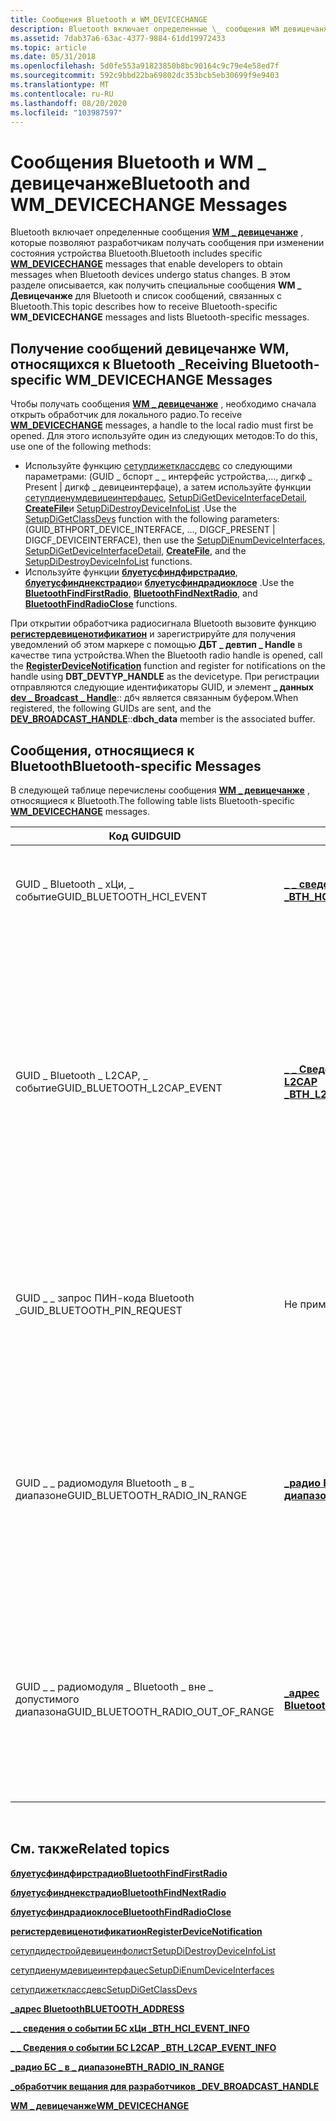 ```yaml
---
title: Сообщения Bluetooth и WM_DEVICECHANGE
description: Bluetooth включает определенные \_ сообщения WM девицечанже, которые позволяют разработчикам получать сообщения при изменении состояния устройства Bluetooth.
ms.assetid: 7dab37a6-63ac-4377-9884-61dd19972433
ms.topic: article
ms.date: 05/31/2018
ms.openlocfilehash: 5d0fe553a91823850b8bc90164c9c79e4e58ed7f
ms.sourcegitcommit: 592c9bbd22ba69802dc353bcb5eb30699f9e9403
ms.translationtype: MT
ms.contentlocale: ru-RU
ms.lasthandoff: 08/20/2020
ms.locfileid: "103987597"
---
```

# <a name="bluetooth-and-wm_devicechange-messages"></a><span data-ttu-id="bbceb-103">Сообщения Bluetooth и WM \_ девицечанже</span><span class="sxs-lookup"><span data-stu-id="bbceb-103">Bluetooth and WM\_DEVICECHANGE Messages</span></span>

<span data-ttu-id="bbceb-104">Bluetooth включает определенные сообщения [**WM \_ девицечанже**](/windows/desktop/DevIO/wm-devicechange) , которые позволяют разработчикам получать сообщения при изменении состояния устройства Bluetooth.</span><span class="sxs-lookup"><span data-stu-id="bbceb-104">Bluetooth includes specific [**WM\_DEVICECHANGE**](/windows/desktop/DevIO/wm-devicechange) messages that enable developers to obtain messages when Bluetooth devices undergo status changes.</span></span> <span data-ttu-id="bbceb-105">В этом разделе описывается, как получить специальные сообщения **WM \_ Девицечанже** для Bluetooth и список сообщений, связанных с Bluetooth.</span><span class="sxs-lookup"><span data-stu-id="bbceb-105">This topic describes how to receive Bluetooth-specific **WM\_DEVICECHANGE** messages and lists Bluetooth-specific messages.</span></span>

## <a name="receiving-bluetooth-specific-wm_devicechange-messages"></a><span data-ttu-id="bbceb-106">Получение сообщений девицечанже WM, относящихся к Bluetooth \_</span><span class="sxs-lookup"><span data-stu-id="bbceb-106">Receiving Bluetooth-specific WM\_DEVICECHANGE Messages</span></span>

<span data-ttu-id="bbceb-107">Чтобы получать сообщения [**WM \_ девицечанже**](/windows/desktop/DevIO/wm-devicechange) , необходимо сначала открыть обработчик для локального радио.</span><span class="sxs-lookup"><span data-stu-id="bbceb-107">To receive [**WM\_DEVICECHANGE**](/windows/desktop/DevIO/wm-devicechange) messages, a handle to the local radio must first be opened.</span></span> <span data-ttu-id="bbceb-108">Для этого используйте один из следующих методов:</span><span class="sxs-lookup"><span data-stu-id="bbceb-108">To do this, use one of the following methods:</span></span>

-   <span data-ttu-id="bbceb-109">Используйте функцию [сетупдижетклассдевс](/windows/win32/api/setupapi/nf-setupapi-setupdigetclassdevsw) со следующими параметрами: (GUID \_ бспорт \_ \_ интерфейс устройства,..., дигкф \_ Present \| дигкф \_ девицеинтерфаце), а затем используйте функции [сетупдиенумдевицеинтерфацес](/windows/win32/api/setupapi/nf-setupapi-setupdienumdeviceinterfaces), [SetupDiGetDeviceInterfaceDetail](https://msdn.microsoft.com/library/ms792901.aspx), [**CreateFile**](/windows/desktop/api/fileapi/nf-fileapi-createfilea)и [SetupDiDestroyDeviceInfoList](/windows/win32/api/setupapi/nf-setupapi-setupdidestroydeviceinfolist) .</span><span class="sxs-lookup"><span data-stu-id="bbceb-109">Use the [SetupDiGetClassDevs](/windows/win32/api/setupapi/nf-setupapi-setupdigetclassdevsw) function with the following parameters: (GUID\_BTHPORT\_DEVICE\_INTERFACE, …, DIGCF\_PRESENT \| DIGCF\_DEVICEINTERFACE), then use the [SetupDiEnumDeviceInterfaces](/windows/win32/api/setupapi/nf-setupapi-setupdienumdeviceinterfaces), [SetupDiGetDeviceInterfaceDetail](https://msdn.microsoft.com/library/ms792901.aspx), [**CreateFile**](/windows/desktop/api/fileapi/nf-fileapi-createfilea), and the [SetupDiDestroyDeviceInfoList](/windows/win32/api/setupapi/nf-setupapi-setupdidestroydeviceinfolist) functions.</span></span>
-   <span data-ttu-id="bbceb-110">Используйте функции [**блуетусфиндфирстрадио**](/windows/desktop/api/BluetoothAPIs/nf-bluetoothapis-bluetoothfindfirstradio), [**блуетусфинднекстрадио**](/windows/desktop/api/BluetoothAPIs/nf-bluetoothapis-bluetoothfindnextradio)и [**блуетусфиндрадиоклосе**](/windows/desktop/api/BluetoothAPIs/nf-bluetoothapis-bluetoothfindradioclose) .</span><span class="sxs-lookup"><span data-stu-id="bbceb-110">Use the [**BluetoothFindFirstRadio**](/windows/desktop/api/BluetoothAPIs/nf-bluetoothapis-bluetoothfindfirstradio), [**BluetoothFindNextRadio**](/windows/desktop/api/BluetoothAPIs/nf-bluetoothapis-bluetoothfindnextradio), and [**BluetoothFindRadioClose**](/windows/desktop/api/BluetoothAPIs/nf-bluetoothapis-bluetoothfindradioclose) functions.</span></span>

<span data-ttu-id="bbceb-111">При открытии обработчика радиосигнала Bluetooth вызовите функцию [**регистердевиценотификатион**](/windows/desktop/api/winuser/nf-winuser-registerdevicenotificationa) и зарегистрируйте для получения уведомлений об этом маркере с помощью **ДБТ \_ девтип \_ Handle** в качестве типа устройства.</span><span class="sxs-lookup"><span data-stu-id="bbceb-111">When the Bluetooth radio handle is opened, call the [**RegisterDeviceNotification**](/windows/desktop/api/winuser/nf-winuser-registerdevicenotificationa) function and register for notifications on the handle using **DBT\_DEVTYP\_HANDLE** as the devicetype.</span></span> <span data-ttu-id="bbceb-112">При регистрации отправляются следующие идентификаторы GUID, и элемент **\_ данных** [**dev \_ Broadcast \_ Handle**](/windows/desktop/api/dbt/ns-dbt-dev_broadcast_handle):: дбч является связанным буфером.</span><span class="sxs-lookup"><span data-stu-id="bbceb-112">When registered, the following GUIDs are sent, and the [**DEV\_BROADCAST\_HANDLE**](/windows/desktop/api/dbt/ns-dbt-dev_broadcast_handle)::**dbch\_data** member is the associated buffer.</span></span>

## <a name="bluetooth-specific-messages"></a><span data-ttu-id="bbceb-113">Сообщения, относящиеся к Bluetooth</span><span class="sxs-lookup"><span data-stu-id="bbceb-113">Bluetooth-specific Messages</span></span>

<span data-ttu-id="bbceb-114">В следующей таблице перечислены сообщения [**WM \_ девицечанже**](/windows/desktop/DevIO/wm-devicechange) , относящиеся к Bluetooth.</span><span class="sxs-lookup"><span data-stu-id="bbceb-114">The following table lists Bluetooth-specific [**WM\_DEVICECHANGE**](/windows/desktop/DevIO/wm-devicechange) messages.</span></span>

| <span data-ttu-id="bbceb-115">Код GUID</span><span class="sxs-lookup"><span data-stu-id="bbceb-115">GUID</span></span>                                   | <span data-ttu-id="bbceb-116">BUFFER</span><span class="sxs-lookup"><span data-stu-id="bbceb-116">BUFFER</span></span>                                                  | <span data-ttu-id="bbceb-117">Описание</span><span class="sxs-lookup"><span data-stu-id="bbceb-117">Description</span></span>                                                                                                                                                                                                                                                                                                                                                      |
|----------------------------------------|---------------------------------------------------------|------------------------------------------------------------------------------------------------------------------------------------------------------------------------------------------------------------------------------------------------------------------------------------------------------------------------------------------------------------------|
| <span data-ttu-id="bbceb-118">GUID \_ Bluetooth \_ хЦи, \_ событие</span><span class="sxs-lookup"><span data-stu-id="bbceb-118">GUID\_BLUETOOTH\_HCI\_EVENT</span></span>            | [<span data-ttu-id="bbceb-119">**\_ \_ сведения о событии БС хЦи \_**</span><span class="sxs-lookup"><span data-stu-id="bbceb-119">**BTH\_HCI\_EVENT\_INFO**</span></span>](/windows/desktop/api/Bthdef/ns-bthdef-bth_hci_event_info)     | <span data-ttu-id="bbceb-120">Это сообщение отправляется при подключении или отключении удаленного устройства Bluetooth на уровне ACL.</span><span class="sxs-lookup"><span data-stu-id="bbceb-120">This message is sent when a remote Bluetooth device connects or disconnects at the ACL level.</span></span>                                                                                                                                                                                                                                                                    |
| <span data-ttu-id="bbceb-121">GUID \_ Bluetooth \_ L2CAP, \_ событие</span><span class="sxs-lookup"><span data-stu-id="bbceb-121">GUID\_BLUETOOTH\_L2CAP\_EVENT</span></span>          | [<span data-ttu-id="bbceb-122">**\_ \_ Сведения о событии БС L2CAP \_**</span><span class="sxs-lookup"><span data-stu-id="bbceb-122">**BTH\_L2CAP\_EVENT\_INFO**</span></span>](/windows/desktop/api/Bthdef/ns-bthdef-bth_l2cap_event_info) | <span data-ttu-id="bbceb-123">Это сообщение отправляется при установке или завершении канала L2CAP между локальным радио и удаленным устройством Bluetooth.</span><span class="sxs-lookup"><span data-stu-id="bbceb-123">This message is sent when an L2CAP channel between the local radio and a remote Bluetooth device has been established or terminated.</span></span> <span data-ttu-id="bbceb-124">Для каналов L2CAP, которые являются мультиплексорами, например RFCOMM, это сообщение отправляется только при установке базового канала, а не при установке или завершении каждого мультиплексированного канала, такого как канал RFCOMM.</span><span class="sxs-lookup"><span data-stu-id="bbceb-124">For L2CAP channels that are multiplexers, such as RFCOMM, this message is only sent when the underlying channel is established, not when each multiplexed channel, such as an RFCOMM channel, is established or terminated.</span></span> |
| <span data-ttu-id="bbceb-125">GUID \_ \_ запрос ПИН-кода Bluetooth \_</span><span class="sxs-lookup"><span data-stu-id="bbceb-125">GUID\_BLUETOOTH\_PIN\_REQUEST</span></span>          | <span data-ttu-id="bbceb-126">Не применяется</span><span class="sxs-lookup"><span data-stu-id="bbceb-126">Not applicable.</span></span>                                         | <span data-ttu-id="bbceb-127">Это сообщение должно игнорироваться приложением.</span><span class="sxs-lookup"><span data-stu-id="bbceb-127">This message should be ignored by the application.</span></span> <span data-ttu-id="bbceb-128">Если приложение должно получать запросы на получение ПИН-кода, следует использовать функцию [**блуетусрегистерфораусентикатион**](/windows/desktop/api/BluetoothAPIs/nf-bluetoothapis-bluetoothregisterforauthentication) .</span><span class="sxs-lookup"><span data-stu-id="bbceb-128">If the application must receive PIN requests, the [**BluetoothRegisterForAuthentication**](/windows/desktop/api/BluetoothAPIs/nf-bluetoothapis-bluetoothregisterforauthentication) function should be used.</span></span>                                                                                                                                                   |
| <span data-ttu-id="bbceb-129">GUID \_ \_ радиомодуля Bluetooth \_ в \_ диапазоне</span><span class="sxs-lookup"><span data-stu-id="bbceb-129">GUID\_BLUETOOTH\_RADIO\_IN\_RANGE</span></span>      | [<span data-ttu-id="bbceb-130">**\_радио БС \_ в \_ диапазоне**</span><span class="sxs-lookup"><span data-stu-id="bbceb-130">**BTH\_RADIO\_IN\_RANGE**</span></span>](/windows/desktop/api/Bthdef/ns-bthdef-bth_radio_in_range)     | <span data-ttu-id="bbceb-131">Это сообщение отправляется при изменении любого из следующих атрибутов удаленного устройства Bluetooth: обнаружено устройство, класс устройства, имя, состояние подключения или сохраненное состояние устройства.</span><span class="sxs-lookup"><span data-stu-id="bbceb-131">This message is sent when any of the following attributes of a remote Bluetooth device has changed: the device has been discovered, the class of device, name, connected state, or device remembered state.</span></span> <span data-ttu-id="bbceb-132">Это сообщение также отправляется, если эти атрибуты заданы или сняты.</span><span class="sxs-lookup"><span data-stu-id="bbceb-132">This message is also sent when these attributes are set or cleared.</span></span>                                                                                  |
| <span data-ttu-id="bbceb-133">GUID \_ \_ радиомодуля \_ Bluetooth \_ вне \_ допустимого диапазона</span><span class="sxs-lookup"><span data-stu-id="bbceb-133">GUID\_BLUETOOTH\_RADIO\_OUT\_OF\_RANGE</span></span> | [<span data-ttu-id="bbceb-134">**\_адрес Bluetooth**</span><span class="sxs-lookup"><span data-stu-id="bbceb-134">**BLUETOOTH\_ADDRESS**</span></span>](/windows/win32/api/bluetoothapis/ns-bluetoothapis-bluetooth_address_struct)         | <span data-ttu-id="bbceb-135">Это сообщение отправляется, когда ранее обнаруженное устройство не было найдено после завершения последнего запроса.</span><span class="sxs-lookup"><span data-stu-id="bbceb-135">This message is sent when a previously discovered device has not been found after the completion of the last inquiry.</span></span> <span data-ttu-id="bbceb-136">Это сообщение не будет отправлено для сохраненных устройств.</span><span class="sxs-lookup"><span data-stu-id="bbceb-136">This message will not be sent for remembered devices.</span></span> <span data-ttu-id="bbceb-137">Структура **\_ адреса БС** — это адрес устройства, которое не было найдено.</span><span class="sxs-lookup"><span data-stu-id="bbceb-137">The **BTH\_ADDRESS** structure is the address of the device that was not found.</span></span>                                                                                                      |



 

## <a name="related-topics"></a><span data-ttu-id="bbceb-138">См. также</span><span class="sxs-lookup"><span data-stu-id="bbceb-138">Related topics</span></span>

<dl> <dt>

[<span data-ttu-id="bbceb-139">**блуетусфиндфирстрадио**</span><span class="sxs-lookup"><span data-stu-id="bbceb-139">**BluetoothFindFirstRadio**</span></span>](/windows/desktop/api/BluetoothAPIs/nf-bluetoothapis-bluetoothfindfirstradio)
</dt> <dt>

[<span data-ttu-id="bbceb-140">**блуетусфинднекстрадио**</span><span class="sxs-lookup"><span data-stu-id="bbceb-140">**BluetoothFindNextRadio**</span></span>](/windows/desktop/api/BluetoothAPIs/nf-bluetoothapis-bluetoothfindnextradio)
</dt> <dt>

[<span data-ttu-id="bbceb-141">**блуетусфиндрадиоклосе**</span><span class="sxs-lookup"><span data-stu-id="bbceb-141">**BluetoothFindRadioClose**</span></span>](/windows/desktop/api/BluetoothAPIs/nf-bluetoothapis-bluetoothfindradioclose)
</dt> <dt>

[<span data-ttu-id="bbceb-142">**регистердевиценотификатион**</span><span class="sxs-lookup"><span data-stu-id="bbceb-142">**RegisterDeviceNotification**</span></span>](/windows/desktop/api/winuser/nf-winuser-registerdevicenotificationa)
</dt> <dt>

[<span data-ttu-id="bbceb-143">сетупдидестройдевицеинфолист</span><span class="sxs-lookup"><span data-stu-id="bbceb-143">SetupDiDestroyDeviceInfoList</span></span>](/windows/win32/api/setupapi/nf-setupapi-setupdidestroydeviceinfolist)
</dt> <dt>

[<span data-ttu-id="bbceb-144">сетупдиенумдевицеинтерфацес</span><span class="sxs-lookup"><span data-stu-id="bbceb-144">SetupDiEnumDeviceInterfaces</span></span>](/windows/win32/api/setupapi/nf-setupapi-setupdienumdeviceinterfaces)
</dt> <dt>

[<span data-ttu-id="bbceb-145">сетупдижетклассдевс</span><span class="sxs-lookup"><span data-stu-id="bbceb-145">SetupDiGetClassDevs</span></span>](/windows/win32/api/setupapi/nf-setupapi-setupdigetclassdevsw)
</dt> <dt>

[<span data-ttu-id="bbceb-146">**\_адрес Bluetooth**</span><span class="sxs-lookup"><span data-stu-id="bbceb-146">**BLUETOOTH\_ADDRESS**</span></span>](/windows/win32/api/bluetoothapis/ns-bluetoothapis-bluetooth_address_struct)
</dt> <dt>

[<span data-ttu-id="bbceb-147">**\_ \_ сведения о событии БС хЦи \_**</span><span class="sxs-lookup"><span data-stu-id="bbceb-147">**BTH\_HCI\_EVENT\_INFO**</span></span>](/windows/desktop/api/Bthdef/ns-bthdef-bth_hci_event_info)
</dt> <dt>

[<span data-ttu-id="bbceb-148">**\_ \_ Сведения о событии БС L2CAP \_**</span><span class="sxs-lookup"><span data-stu-id="bbceb-148">**BTH\_L2CAP\_EVENT\_INFO**</span></span>](/windows/desktop/api/Bthdef/ns-bthdef-bth_l2cap_event_info)
</dt> <dt>

[<span data-ttu-id="bbceb-149">**\_радио БС \_ в \_ диапазоне**</span><span class="sxs-lookup"><span data-stu-id="bbceb-149">**BTH\_RADIO\_IN\_RANGE**</span></span>](/windows/desktop/api/Bthdef/ns-bthdef-bth_radio_in_range)
</dt> <dt>

[<span data-ttu-id="bbceb-150">**\_обработчик вещания для разработчиков \_**</span><span class="sxs-lookup"><span data-stu-id="bbceb-150">**DEV\_BROADCAST\_HANDLE**</span></span>](/windows/desktop/api/dbt/ns-dbt-dev_broadcast_handle)
</dt> <dt>

[<span data-ttu-id="bbceb-151">**WM \_ девицечанже**</span><span class="sxs-lookup"><span data-stu-id="bbceb-151">**WM\_DEVICECHANGE**</span></span>](/windows/desktop/DevIO/wm-devicechange)
</dt> </dl>

 

 